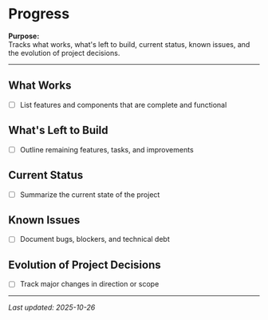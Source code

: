 # Progress

**Purpose:**  
Tracks what works, what's left to build, current status, known issues, and the evolution of project decisions.

---

## What Works
- [ ] List features and components that are complete and functional

## What's Left to Build
- [ ] Outline remaining features, tasks, and improvements

## Current Status
- [ ] Summarize the current state of the project

## Known Issues
- [ ] Document bugs, blockers, and technical debt

## Evolution of Project Decisions
- [ ] Track major changes in direction or scope

---

_Last updated: 2025-10-26_
